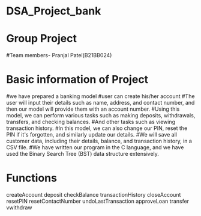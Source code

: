 # DSA_Project_bank
# Group Project
#Team members-
Pranjal Patel(B21BB024)

# Basic information of Project
#we have prepared a banking model 
#user can create his/her account
#The user will input their details such as name, address, and contact number, and then
our model will provide them with an account number.
#Using this model, we can perform various tasks such as making deposits,
withdrawals, transfers, and checking balances.
#And other tasks such as viewing transaction history.
#In this model, we can also change our PIN, reset the PIN if it's forgotten,
and similarly update our details.
#We will save all customer data, including their details, balance, 
and transaction history, in a CSV file.
#We have written our program in the C language, and we have used 
the Binary Search Tree (BST) data structure extensively.
# Functions
createAccount
deposit
checkBalance
transactionHistory
closeAccount
resetPIN
resetContactNumber
undoLastTransaction
approveLoan
transfer
vwithdraw
